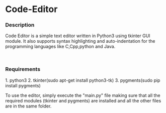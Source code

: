 # Code-Editor
<h3>Description</h3>
<p>Code Editor is a simple text editor written in Python3 using tkinter GUI module. It also supports syntax highlighting and 
auto-indentation for the programming languages like C,Cpp,python and Java.</p></br>

<h3>Requirements</h3>
1. python3
2. tkinter(sudo apt-get install python3-tk)
3. pygments(sudo pip install pygments)

To use the editor, simply execute the "main.py" file making sure that all the required modules (tkinter and pygments) are
installed and all the other files are in the same folder.
